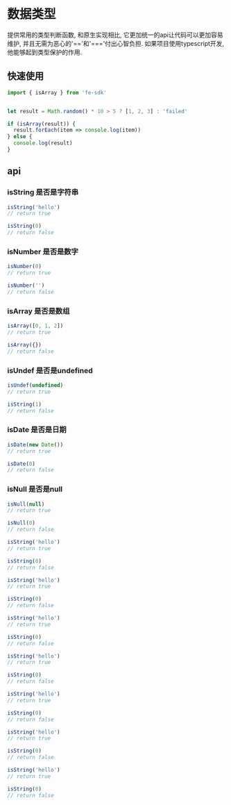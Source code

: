 # 数据类型
提供常用的类型判断函数, 和原生实现相比, 它更加统一的api让代码可以更加容易维护, 并且无需为恶心的'=='和'==='付出心智负担. 如果项目使用typescript开发, 他能够起到类型保护的作用.

## 快速使用

```ts
import { isArray } from 'fe-sdk'


let result = Math.random() * 10 > 5 ? [1, 2, 3] : 'failed'

if (isArray(result)) {
  result.forEach(item => console.log(item))
} else {
  console.log(result)
}
```

## api

### isString 是否是字符串
```ts
isString('hello')
// return true

isString(0)
// return false
```

### isNumber 是否是数字
```ts
isNumber(0)
// return true

isNumber('')
// return false
```

### isArray 是否是数组
```ts
isArray([0, 1, 2])
// return true

isArray({})
// return false
```

### isUndef 是否是undefined
```ts
isUndef(undefined)
// return true

isString(1)
// return false
```

### isDate 是否是日期
```ts
isDate(new Date())
// return true

isDate(0)
// return false
```

### isNull 是否是null
```ts
isNull(null)
// return true

isNull(0)
// return false
```

```ts
isString('hello')
// return true

isString(0)
// return false
```

```ts
isString('hello')
// return true

isString(0)
// return false
```

```ts
isString('hello')
// return true

isString(0)
// return false
```

```ts
isString('hello')
// return true

isString(0)
// return false
```

```ts
isString('hello')
// return true

isString(0)
// return false
```

```ts
isString('hello')
// return true

isString(0)
// return false
```

```ts
isString('hello')
// return true

isString(0)
// return false
```
